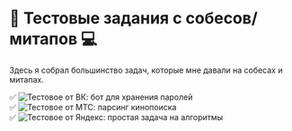# 📝 Тестовые задания с собесов/митапов 💻

Здесь я собрал большинство задач, которые мне давали на собесах и митапах.

✅ ![Тестовое от ВК: бот для хранения паролей](https://github.com/hud0shnik/test_tasks/tree/main/vk_password_bot)
</br>
✅ ![Тестовое от МТС: парсинг кинопоиска](https://github.com/hud0shnik/test_tasks/tree/main/test_task_mts)
</br>
✅ ![Тестовое от Яндекс: простая задача на алгоритмы](https://github.com/hud0shnik/test_tasks/tree/main/yandex_go_meetup)
